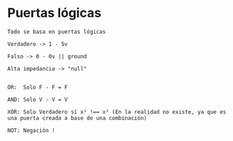 
# Puertas lógicas

    Todo se basa en puertas lógicas

    Verdadero -> 1 - 5v 

    Falso -> 0 - 0v || ground

    Alta impedancia -> "null"


    OR:  Solo F - F = F

    AND: Solo V - V = V 

    XOR: Solo Verdadero sí x¹ !== x² (En la realidad no existe, ya que es una puerta creada a base de una combinación)

    NOT: Negación !
